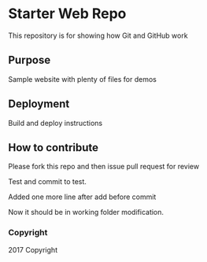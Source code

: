 # Starter Web Repo

This repository is for showing how Git and GitHub work

## Purpose

Sample website with plenty of files for demos

## Deployment

Build and deploy instructions

## How to contribute

Please fork this repo and then issue pull request for review

Test and commit to test.

Added one more line after add before commit

Now it should be in working folder modification.

### Copyright
2017 Copyright